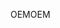 <span data-ttu-id="1e613-101">OEM</span><span class="sxs-lookup"><span data-stu-id="1e613-101">OEM</span></span>